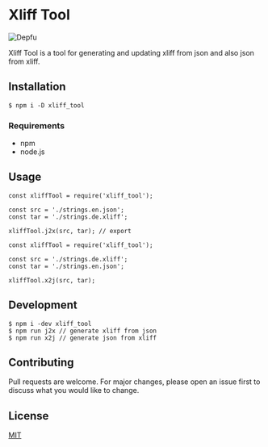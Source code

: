 # Xliff Tool 
![Depfu](https://img.shields.io/depfu/depfu/example-ruby.svg)


Xliff Tool is a tool for generating and updating xliff from json and also json from xliff.

## Installation

`$ npm i -D xliff_tool`

### Requirements
* npm
* node.js

## Usage

```xliff_tool
const xliffTool = require('xliff_tool');

const src = './strings.en.json';
const tar = './strings.de.xliff';

xliffTool.j2x(src, tar); // export 
```

```xliff_tool
const xliffTool = require('xliff_tool');

const src = './strings.de.xliff';
const tar = './strings.en.json';

xliffTool.x2j(src, tar);
```

## Development
```
$ npm i -dev xliff_tool
$ npm run j2x // generate xliff from json
$ npm run x2j // generate json from xliff
```

## Contributing
Pull requests are welcome. For major changes, please open an issue first to discuss what you would like to change.


## License
[MIT](https://choosealicense.com/licenses/mit/)